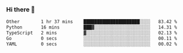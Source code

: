 ### Hi there 👋

<!--START_SECTION:waka-->

```txt
Other        1 hr 37 mins    █████████████████████░░░░   83.42 %
Python       16 mins         ███▓░░░░░░░░░░░░░░░░░░░░░   14.31 %
TypeScript   2 mins          ▓░░░░░░░░░░░░░░░░░░░░░░░░   02.13 %
Go           0 secs          ░░░░░░░░░░░░░░░░░░░░░░░░░   00.11 %
YAML         0 secs          ░░░░░░░░░░░░░░░░░░░░░░░░░   00.02 %
```

<!--END_SECTION:waka-->

<!--
**jerry-shao/jerry-shao** is a ✨ _special_ ✨ repository because its `README.md` (this file) appears on your GitHub profile.

Here are some ideas to get you started:

- 🔭 I’m currently working on ...
- 🌱 I’m currently learning ...
- 👯 I’m looking to collaborate on ...
- 🤔 I’m looking for help with ...
- 💬 Ask me about ...
- 📫 How to reach me: ...
- 😄 Pronouns: ...
- ⚡ Fun fact: ...
-->

